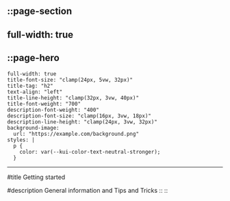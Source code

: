 ::page-section
---
full-width: true
---
  ::page-hero
  ---
    full-width: true
    title-font-size: "clamp(24px, 5vw, 32px)"
    title-tag: "h2"
    text-align: "left"
    title-line-height: "clamp(32px, 3vw, 40px)"
    title-font-weight: "700"
    description-font-weight: "400"
    description-font-size: "clamp(16px, 3vw, 18px)"
    description-line-height: "clamp(24px, 3vw, 32px)"
    background-image:
      url: "https://example.com/background.png"
    styles: |
      p {
        color: var(--kui-color-text-neutral-stronger);
      }

  ---
  #title
  Getting started

  #description
  General information and Tips and Tricks
  ::
::
